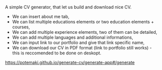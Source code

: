 A simple CV generator, that let us build and download nice CV.

- We can insert about me tab,
- We can list multiple educations elements or two education elements + courses,
- We can add multiple experience elements, two of them can be detailed,
- We can add multiple languages and additional informations,
- We can input link to our portfolio and give that link specific name,
- We can download our CV in PDF format (link to portfolio still works) - this is reccomended to be done on deskopt.

https://potemaki.github.io/generate-cv/generate-app#/generate
